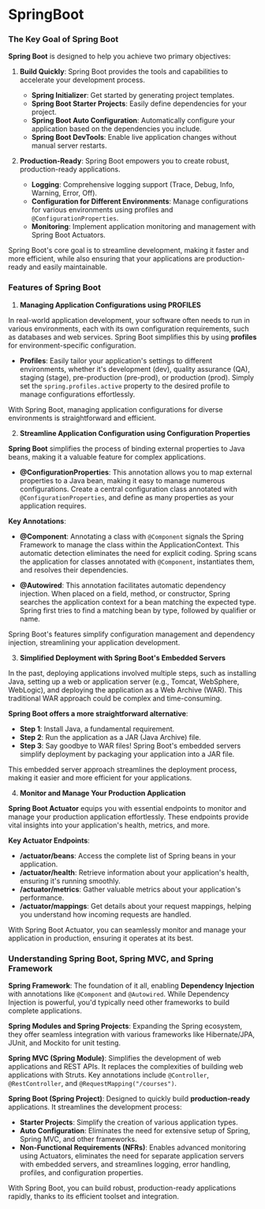# SpringBoot

### The Key Goal of Spring Boot

**Spring Boot** is designed to help you achieve two primary objectives:

1. **Build Quickly**: Spring Boot provides the tools and capabilities to accelerate your development process.

    - **Spring Initializer**: Get started by generating project templates.
    - **Spring Boot Starter Projects**: Easily define dependencies for your project.
    - **Spring Boot Auto Configuration**: Automatically configure your application based on the dependencies you include.
    - **Spring Boot DevTools**: Enable live application changes without manual server restarts.

2. **Production-Ready**: Spring Boot empowers you to create robust, production-ready applications.

    - **Logging**: Comprehensive logging support (Trace, Debug, Info, Warning, Error, Off).
    - **Configuration for Different Environments**: Manage configurations for various environments using profiles and `@ConfigurationProperties`.
    - **Monitoring**: Implement application monitoring and management with Spring Boot Actuators.

Spring Boot's core goal is to streamline development, making it faster and more efficient, while also ensuring that your applications are production-ready and easily maintainable.

### **Features of Spring Boot**
1. **Managing Application Configurations using PROFILES** 

In real-world application development, your software often needs to run in various environments, each with its own configuration requirements, such as databases and web services. Spring Boot simplifies this by using **profiles** for environment-specific configuration.

- **Profiles**: Easily tailor your application's settings to different environments, whether it's development (dev), quality assurance (QA), staging (stage), pre-production (pre-prod), or production (prod). Simply set the `spring.profiles.active` property to the desired profile to manage configurations effortlessly.

With Spring Boot, managing application configurations for diverse environments is straightforward and efficient.

2. **Streamline Application Configuration using Configuration Properties**

**Spring Boot** simplifies the process of binding external properties to Java beans, making it a valuable feature for complex applications.

- **@ConfigurationProperties**: This annotation allows you to map external properties to a Java bean, making it easy to manage numerous configurations. Create a central configuration class annotated with `@ConfigurationProperties`, and define as many properties as your application requires.

**Key Annotations**:

- **@Component**: Annotating a class with `@Component` signals the Spring Framework to manage the class within the ApplicationContext. This automatic detection eliminates the need for explicit coding. Spring scans the application for classes annotated with `@Component`, instantiates them, and resolves their dependencies.

- **@Autowired**: This annotation facilitates automatic dependency injection. When placed on a field, method, or constructor, Spring searches the application context for a bean matching the expected type. Spring first tries to find a matching bean by type, followed by qualifier or name.

Spring Boot's features simplify configuration management and dependency injection, streamlining your application development.

3. **Simplified Deployment with Spring Boot's Embedded Servers**

In the past, deploying applications involved multiple steps, such as installing Java, setting up a web or application server (e.g., Tomcat, WebSphere, WebLogic), and deploying the application as a Web Archive (WAR). This traditional WAR approach could be complex and time-consuming.

**Spring Boot offers a more straightforward alternative**:

- **Step 1**: Install Java, a fundamental requirement.
- **Step 2**: Run the application as a JAR (Java Archive) file.
- **Step 3**: Say goodbye to WAR files! Spring Boot's embedded servers simplify deployment by packaging your application into a JAR file.

This embedded server approach streamlines the deployment process, making it easier and more efficient for your applications.

4. **Monitor and Manage Your Production Application**

**Spring Boot Actuator** equips you with essential endpoints to monitor and manage your production application effortlessly. These endpoints provide vital insights into your application's health, metrics, and more.

**Key Actuator Endpoints**:

- **/actuator/beans**: Access the complete list of Spring beans in your application.
- **/actuator/health**: Retrieve information about your application's health, ensuring it's running smoothly.
- **/actuator/metrics**: Gather valuable metrics about your application's performance.
- **/actuator/mappings**: Get details about your request mappings, helping you understand how incoming requests are handled.

With Spring Boot Actuator, you can seamlessly monitor and manage your application in production, ensuring it operates at its best.

### Understanding Spring Boot, Spring MVC, and Spring Framework

**Spring Framework**: The foundation of it all, enabling **Dependency Injection** with annotations like `@Component` and `@Autowired`. While Dependency Injection is powerful, you'd typically need other frameworks to build complete applications.

**Spring Modules and Spring Projects**: Expanding the Spring ecosystem, they offer seamless integration with various frameworks like Hibernate/JPA, JUnit, and Mockito for unit testing.

**Spring MVC (Spring Module)**: Simplifies the development of web applications and REST APIs. It replaces the complexities of building web applications with Struts. Key annotations include `@Controller`, `@RestController`, and `@RequestMapping("/courses")`.

**Spring Boot (Spring Project)**: Designed to quickly build **production-ready** applications. It streamlines the development process:

- **Starter Projects**: Simplify the creation of various application types.
- **Auto Configuration**: Eliminates the need for extensive setup of Spring, Spring MVC, and other frameworks.
- **Non-Functional Requirements (NFRs)**: Enables advanced monitoring using Actuators, eliminates the need for separate application servers with embedded servers, and streamlines logging, error handling, profiles, and configuration properties.

With Spring Boot, you can build robust, production-ready applications rapidly, thanks to its efficient toolset and integration.



